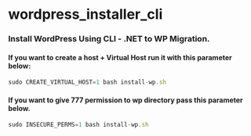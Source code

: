 # wordpress_installer_cli
###  Install WordPress Using CLI - .NET to WP Migration.


#### If you want to create a host + Virtual Host run it with this parameter below:
```javascript
sudo CREATE_VIRTUAL_HOST=1 bash install-wp.sh
```

#### If you want to give 777 permission to wp directory pass this parameter below.
```javascript
sudo INSECURE_PERMS=1 bash install-wp.sh
```